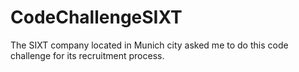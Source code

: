 # CodeChallengeSIXT
The SIXT company located in Munich city asked me to do this code challenge for its recruitment process.
